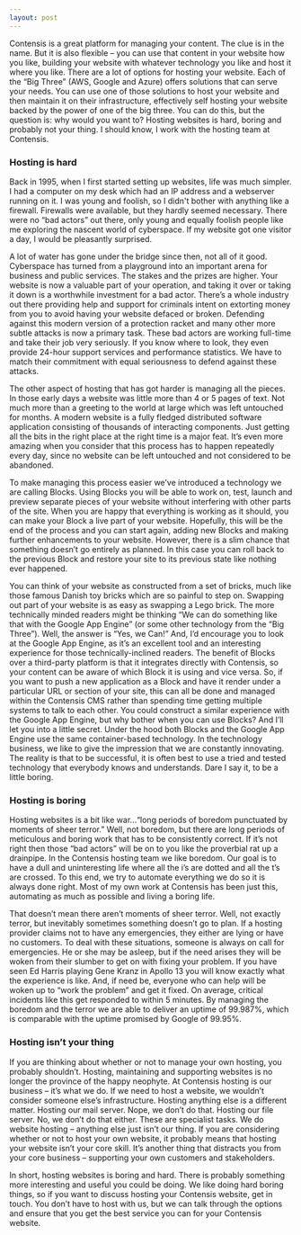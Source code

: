 ```yaml
---
layout: post
---
```

Contensis is a great platform for managing your content. The clue is in the name. But it is also flexible – you can use that content in your website how you like, building your website with whatever technology you like and host it where you like. There are a lot of options for hosting your website. Each of the “Big Three” (AWS, Google and Azure) offers solutions that can serve your needs. You can use one of those solutions to host your website and then maintain it on their infrastructure, effectively self hosting your website backed by the power of one of the big three. You can do this, but the question is: why would you want to? Hosting websites is hard, boring and probably not your thing. I should know, I work with the hosting team at Contensis.

### Hosting is hard

Back in 1995, when I first started setting up websites, life was much simpler. I had a computer on my desk which had an IP address and a webserver running on it. I was young and foolish, so I didn't bother with anything like a firewall. Firewalls were available, but they hardly seemed necessary. There were no “bad actors” out there, only young and equally foolish people like me exploring the nascent world of cyberspace. If my website got one visitor a day, I would be pleasantly surprised.

A lot of water has gone under the bridge since then, not all of it good. Cyberspace has turned from a playground into an important arena for business and public services. The stakes and the prizes are higher. Your website is now a valuable part of your operation, and taking it over or taking it down is a worthwhile investment for a bad actor. There’s a whole industry out there providing help and support for criminals intent on extorting money from you to avoid having your website defaced or broken. Defending against this modern version of a protection racket and many other more subtle attacks is now a primary task. These bad actors are working full-time and take their job very seriously. If you know where to look, they even provide 24-hour support services and performance statistics. We have to match their commitment with equal seriousness to defend against these attacks.

The other aspect of hosting that has got harder is managing all the pieces. In those early days a website was little more than 4 or 5 pages of text. Not much more than a greeting to the world at large which was left untouched for months. A modern website is a fully fledged distributed software application consisting of thousands of interacting components. Just getting all the bits in the right place at the right time is a major feat. It’s even more amazing when you consider that this process has to happen repeatedly every day, since no website can be left untouched and not considered to be abandoned.

To make managing this process easier we’ve introduced a technology we are calling Blocks. Using Blocks you will be able to work on, test, launch and preview separate pieces of your website without interfering with other parts of the site. When you are happy that everything is working as it should, you can make your Block a live part of your website. Hopefully, this will be the end of the process and you can start again, adding new Blocks and making further enhancements to your website. However, there is a slim chance that something doesn’t go entirely as planned. In this case you can roll back to the previous Block and restore your site to its previous state like nothing ever happened.

You can think of your website as constructed from a set of bricks, much like those famous Danish toy bricks which are so painful to step on. Swapping out part of your website is as easy as swapping a Lego brick. The more technically minded readers might be thinking “We can do something like that with the Google App Engine” (or some other technology from the “Big Three”). Well, the answer is “Yes, we Can!” And, I’d encourage you to look at the Google App Engine, as it’s an excellent tool and an interesting experience for those technically-inclined readers. The benefit of Blocks over a third-party platform is that it integrates directly with Contensis, so your content can be aware of which Block it is using and vice versa. So, if you want to push a new application as a Block and have it render under a particular URL or section of your site, this can all be done and managed within the Contensis CMS rather than spending time getting multiple systems to talk to each other. You could construct a similar experience with the Google App Engine, but why bother when you can use Blocks? And I’ll let you into a little secret. Under the hood both Blocks and the Google App Engine use the same container-based technology. In the technology business, we like to give the impression that we are constantly innovating. The reality is that to be successful, it is often best to use a tried and tested technology that everybody knows and understands. Dare I say it, to be a little boring.

### Hosting is boring

Hosting websites is a bit like war...“long periods of boredom punctuated by moments of sheer terror.” Well, not boredom, but there are long periods of meticulous and boring work that has to be consistently correct. If it’s not right then those “bad actors” will be on to you like the proverbial rat up a drainpipe. In the Contensis hosting team we like boredom. Our goal is to have a dull and uninteresting life where all the i’s are dotted and all the t’s are crossed. To this end, we try to automate everything we do so it is always done right. Most of my own work at Contensis has been just this, automating as much as possible and living a boring life.

That doesn’t mean there aren’t moments of sheer terror. Well, not exactly terror, but inevitably sometimes something doesn’t go to plan. If a hosting provider claims not to have any emergencies, they either are lying or have no customers. To deal with these situations, someone is always on call for emergencies. He or she may be asleep, but if the need arises they will be woken from their slumber to get on with fixing your problem. If you have seen Ed Harris playing Gene Kranz in Apollo 13 you will know exactly what the experience is like. And, if need be, everyone who can help will be woken up to “work the problem” and get it fixed. On average, critical incidents like this get responded to within 5 minutes. By managing the boredom and the terror we are able to deliver an uptime of 99.987%, which is comparable with the uptime promised by Google of 99.95%.

### Hosting isn’t your thing

If you are thinking about whether or not to manage your own hosting, you probably shouldn’t. Hosting, maintaining and supporting websites is no longer the province of the happy neophyte. At Contensis hosting is our business – it’s what we do. If we need to host a website, we wouldn’t consider someone else’s infrastructure. Hosting anything else is a different matter. Hosting our mail server. Nope, we don’t do that. Hosting our file server. No, we don’t do that either. These are specialist tasks. We do website hosting – anything else just isn’t our thing. If you are considering whether or not to host your own website, it probably means that hosting your website isn’t your core skill. It’s another thing that distracts you from your core business – supporting your own customers and stakeholders.

In short, hosting websites is boring and hard. There is probably something more interesting and useful you could be doing. We like doing hard boring things, so if you want to discuss hosting your Contensis website, get in touch. You don’t have to host with us, but we can talk through the options and ensure that you get the best service you can for your Contensis website.